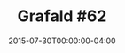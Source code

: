 ---
title: "Grafald #62"
type: "image"
date: 2015-07-30T00:00:00-04:00
draft: false
categories: ["Projects"]
image_path: "../img/2015/62.png"
alt_text: ""
is_subpage: true
---